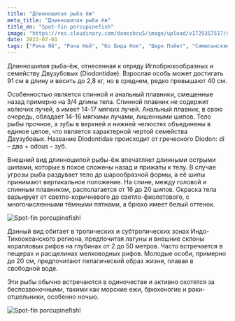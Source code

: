 ```yaml
---
title: "Длинношипая рыба ёж"
meta_title: "Длинношипая рыба ёж"
title_en: "Spot-fin porcupinefish"
image: "https://res.cloudinary.com/danezbcu5/image/upload/v1729357517/spot-fin-porcupinefish_bluwhj.png"
date: 2023-07-01
tags: ["Рача Яй", "Рача Ной", "Ко Бида Нок", "Шарк Пойнт", "Симиланские острова"]
---
```


Длинношипая рыба-ёж, отнесенная к отряду Иглобрюхообразных и семейству Двузубовых (Diodontidae). Взрослая особь может достигать 91 см в длину и весить до 2,8 кг, но в среднем, редко превышают 40 см.

Особенностью является спинной и анальный плавники, смещенные назад примерно на 3/4 длины тела. Спинной плавник не содержит колючих лучей, а имеет 14-17 мягких лучей. Анальный плавник, в свою очередь, обладает 14-16 мягкими лучами, лишенными шипов. Тело рыбы прочное, а зубы в верхней и нижней челюстях объединены в единое целое, что является характерной чертой семейства Двузубовых. Название Diodontidae происходит от греческого Diodon: di – два + odous – зуб.

Внешний вид длинношипой рыбы-ёж впечатляет длинными острыми шипами, которые в покое сложены назад и прижаты к телу. В случае угрозы рыба раздувает тело до шарообразной формы, а её шипы принимают вертикальное положение. На спине, между головой и спинным плавником, располагается от 16 до 20 шипов. Окраска тела варьирует от светло-коричневого до светло-фиолетового, с многочисленными тёмными пятнами, а брюхо имеет белый оттенок.

![Spot-fin porcupinefishl](https://res.cloudinary.com/danezbcu5/image/upload/v1734708849/spot-fin-porcupinefish-3_i0sykg.png "Spot-fin porcupinefish")

Данный вид обитает в тропических и субтропических зонах Индо-Тихоокеанского региона, предпочитая лагуны и внешние склоны коралловых рифов на глубинах от 2 до 50 метров. Часто встречается в пещерах и расщелинах мелководных рифов. Молодые особи, примерно до 20 см, предпочитают пелагический образ жизни, плавая в свободной воде.

Эти рыбы обычно встречаются в одиночестве и активно охотятся за беспозвоночными, такими как морские ежи, брюхоногие и раки-отшельники, особенно ночью.

![Spot-fin porcupinefishl](https://res.cloudinary.com/danezbcu5/image/upload/v1729357511/spot-fin-porcupinefish-2_gringi.png "Spot-fin porcupinefish")

